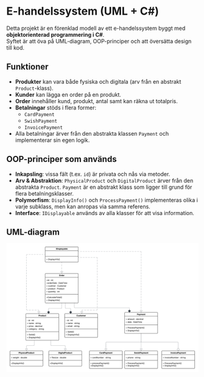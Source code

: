 ﻿# E-handelssystem (UML + C#)

Detta projekt är en förenklad modell av ett e-handelssystem byggt med **objektorienterad programmering i C#**.  
Syftet är att öva på UML-diagram, OOP-principer och att översätta design till kod.  

## Funktioner
- **Produkter** kan vara både fysiska och digitala (arv från en abstrakt `Product`-klass).  
- **Kunder** kan lägga en order på en produkt.  
- **Order** innehåller kund, produkt, antal samt kan räkna ut totalpris.  
- **Betalningar** stöds i flera former:
  - `CardPayment`  
  - `SwishPayment`  
  - `InvoicePayment`  
- Alla betalningar ärver från den abstrakta klassen `Payment` och implementerar sin egen logik.  

## OOP-principer som används
- **Inkapsling**: vissa fält (t.ex. `id`) är privata och nås via metoder.  
- **Arv & Abstraktion**: `PhysicalProduct` och `DigitalProduct` ärver från den abstrakta `Product`. `Payment` är en abstrakt klass som ligger till grund för flera betalningsklasser.  
- **Polymorfism**: `DisplayInfo()` och `ProcessPayment()` implementeras olika i varje subklass, men kan anropas via samma referens.  
- **Interface**: `IDisplayable` används av alla klasser för att visa information.  

## UML-diagram
![ECommerce UML](UMLDiagram.png)

